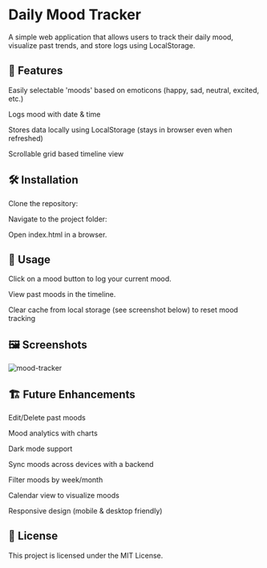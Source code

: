 # Daily Mood Tracker

A simple web application that allows users to track their daily mood, visualize past trends, and store logs using LocalStorage.

## 🚀 Features

Easily selectable 'moods' based on emoticons (happy, sad, neutral, excited, etc.)

Logs mood with date & time

Stores data locally using LocalStorage (stays in browser even when refreshed)

Scrollable grid based timeline view

## 🛠️ Installation

Clone the repository:

Navigate to the project folder:

Open index.html in a browser.

## 📌 Usage

Click on a mood button to log your current mood.

View past moods in the timeline.

Clear cache from local storage (see screenshot below) to reset mood tracking

## 🖼️ Screenshots

![mood-tracker](https://github.com/user-attachments/assets/91befc79-c6e9-4f11-a0f1-9229f9efac7d)


## 🏗️ Future Enhancements

Edit/Delete past moods

Mood analytics with charts

Dark mode support

Sync moods across devices with a backend

Filter moods by week/month

Calendar view to visualize moods

Responsive design (mobile & desktop friendly)

## 📜 License

This project is licensed under the MIT License.
